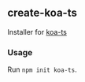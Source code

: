## create-koa-ts

Installer for [koa-ts](https://github.com/unix/koa-ts-guide)

### Usage

Run `npm init koa-ts`.
